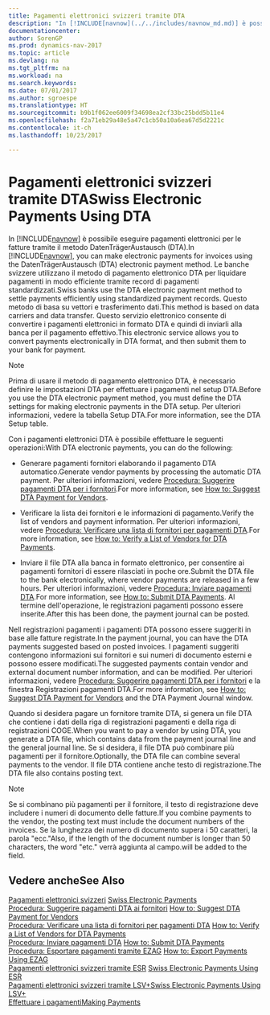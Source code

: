 ```yaml
---
title: Pagamenti elettronici svizzeri tramite DTA
description: "In [!INCLUDE[navnow](../../includes/navnow_md.md)] è possibile eseguire pagamenti elettronici per le fatture tramite il metodo DatenTrägerAustausch (DTA). Le banche svizzere utilizzano il metodo di pagamento elettronico DTA per liquidare pagamenti in modo efficiente tramite record di pagamenti standardizzati."
documentationcenter: 
author: SorenGP
ms.prod: dynamics-nav-2017
ms.topic: article
ms.devlang: na
ms.tgt_pltfrm: na
ms.workload: na
ms.search.keywords: 
ms.date: 07/01/2017
ms.author: sgroespe
ms.translationtype: HT
ms.sourcegitcommit: b9b1f062ee6009f34698ea2cf33bc25bdd5b11e4
ms.openlocfilehash: f2a71eb29a48e5a47c1cb50a10a6ea67d5d2221c
ms.contentlocale: it-ch
ms.lasthandoff: 10/23/2017

---
```

# <a name="swiss-electronic-payments-using-dta"></a><span data-ttu-id="6054c-104">Pagamenti elettronici svizzeri tramite DTA</span><span class="sxs-lookup"><span data-stu-id="6054c-104">Swiss Electronic Payments Using DTA</span></span>
<span data-ttu-id="6054c-105">In [!INCLUDE[navnow](../../includes/navnow_md.md)] è possibile eseguire pagamenti elettronici per le fatture tramite il metodo DatenTrägerAustausch (DTA).</span><span class="sxs-lookup"><span data-stu-id="6054c-105">In [!INCLUDE[navnow](../../includes/navnow_md.md)], you can make electronic payments for invoices using the DatenTrägerAustausch (DTA) electronic payment method.</span></span> <span data-ttu-id="6054c-106">Le banche svizzere utilizzano il metodo di pagamento elettronico DTA per liquidare pagamenti in modo efficiente tramite record di pagamenti standardizzati.</span><span class="sxs-lookup"><span data-stu-id="6054c-106">Swiss banks use the DTA electronic payment method to settle payments efficiently using standardized payment records.</span></span> <span data-ttu-id="6054c-107">Questo metodo di basa su vettori e trasferimento dati.</span><span class="sxs-lookup"><span data-stu-id="6054c-107">This method is based on data carriers and data transfer.</span></span> <span data-ttu-id="6054c-108">Questo servizio elettronico consente di convertire i pagamenti elettronici in formato DTA e quindi di inviarli alla banca per il pagamento effettivo.</span><span class="sxs-lookup"><span data-stu-id="6054c-108">This electronic service allows you to convert payments electronically in DTA format, and then submit them to your bank for payment.</span></span>  

> [!NOTE]  
>  <span data-ttu-id="6054c-109">Prima di usare il metodo di pagamento elettronico DTA, è necessario definire le impostazioni DTA per effettuare i pagamenti nel setup DTA.</span><span class="sxs-lookup"><span data-stu-id="6054c-109">Before you use the DTA electronic payment method, you must define the DTA settings for making electronic payments in the DTA setup.</span></span> <span data-ttu-id="6054c-110">Per ulteriori informazioni, vedere la tabella Setup DTA.</span><span class="sxs-lookup"><span data-stu-id="6054c-110">For more information, see the DTA Setup table.</span></span>  

<span data-ttu-id="6054c-111">Con i pagamenti elettronici DTA è possibile effettuare le seguenti operazioni:</span><span class="sxs-lookup"><span data-stu-id="6054c-111">With DTA electronic payments, you can do the following:</span></span>  

- <span data-ttu-id="6054c-112">Generare pagamenti fornitori elaborando il pagamento DTA automatico.</span><span class="sxs-lookup"><span data-stu-id="6054c-112">Generate vendor payments by processing the automatic DTA payment.</span></span> <span data-ttu-id="6054c-113">Per ulteriori informazioni, vedere [Procedura: Suggerire pagamenti DTA per i fornitori](how-to-suggest-dta-payment-for-vendors.md).</span><span class="sxs-lookup"><span data-stu-id="6054c-113">For more information, see [How to: Suggest DTA Payment for Vendors](how-to-suggest-dta-payment-for-vendors.md).</span></span>  

- <span data-ttu-id="6054c-114">Verificare la lista dei fornitori e le informazioni di pagamento.</span><span class="sxs-lookup"><span data-stu-id="6054c-114">Verify the list of vendors and payment information.</span></span> <span data-ttu-id="6054c-115">Per ulteriori informazioni, vedere [Procedura: Verificare una lista di fornitori per pagamenti DTA](how-to-verify-a-list-of-vendors-for-dta-payments.md).</span><span class="sxs-lookup"><span data-stu-id="6054c-115">For more information, see [How to: Verify a List of Vendors for DTA Payments](how-to-verify-a-list-of-vendors-for-dta-payments.md).</span></span>  

- <span data-ttu-id="6054c-116">Inviare il file DTA alla banca in formato elettronico, per consentire ai pagamenti fornitori di essere rilasciati in poche ore.</span><span class="sxs-lookup"><span data-stu-id="6054c-116">Submit the DTA file to the bank electronically, where vendor payments are released in a few hours.</span></span> <span data-ttu-id="6054c-117">Per ulteriori informazioni, vedere [Procedura: Inviare pagamenti DTA](how-to-submit-dta-payments.md).</span><span class="sxs-lookup"><span data-stu-id="6054c-117">For more information, see [How to: Submit DTA Payments](how-to-submit-dta-payments.md).</span></span> <span data-ttu-id="6054c-118">Al termine dell'operazione, le registrazioni pagamenti possono essere inserite.</span><span class="sxs-lookup"><span data-stu-id="6054c-118">After this has been done, the payment journal can be posted.</span></span>  

<span data-ttu-id="6054c-119">Nell registrazioni pagamenti i pagamenti DTA possono essere suggeriti in base alle fatture registrate.</span><span class="sxs-lookup"><span data-stu-id="6054c-119">In the payment journal, you can have the DTA payments suggested based on posted invoices.</span></span> <span data-ttu-id="6054c-120">I pagamenti suggeriti contengono informazioni sui fornitori e sui numeri di documento esterni e possono essere modificati.</span><span class="sxs-lookup"><span data-stu-id="6054c-120">The suggested payments contain vendor and external document number information, and can be modified.</span></span> <span data-ttu-id="6054c-121">Per ulteriori informazioni, vedere [Procedura: Suggerire pagamenti DTA per i fornitori](how-to-suggest-dta-payment-for-vendors.md) e la finestra Registrazioni pagamenti DTA.</span><span class="sxs-lookup"><span data-stu-id="6054c-121">For more information, see [How to: Suggest DTA Payment for Vendors](how-to-suggest-dta-payment-for-vendors.md) and the DTA Payment Journal window.</span></span>  

<span data-ttu-id="6054c-122">Quando si desidera pagare un fornitore tramite DTA, si genera un file DTA che contiene i dati della riga di registrazioni pagamenti e della riga di registrazioni COGE.</span><span class="sxs-lookup"><span data-stu-id="6054c-122">When you want to pay a vendor by using DTA, you generate a DTA file, which contains data from the payment journal line and the general journal line.</span></span> <span data-ttu-id="6054c-123">Se si desidera, il file DTA può combinare più pagamenti per il fornitore.</span><span class="sxs-lookup"><span data-stu-id="6054c-123">Optionally, the DTA file can combine several payments to the vendor.</span></span> <span data-ttu-id="6054c-124">Il file DTA contiene anche testo di registrazione.</span><span class="sxs-lookup"><span data-stu-id="6054c-124">The DTA file also contains posting text.</span></span>  

> [!NOTE]  
>  <span data-ttu-id="6054c-125">Se si combinano più pagamenti per il fornitore, il testo di registrazione deve includere i numeri di documento delle fatture.</span><span class="sxs-lookup"><span data-stu-id="6054c-125">If you combine payments to the vendor, the posting text must include the document numbers of the invoices.</span></span> <span data-ttu-id="6054c-126">Se la lunghezza dei numero di documento supera i 50 caratteri, la parola "ecc."</span><span class="sxs-lookup"><span data-stu-id="6054c-126">Also, if the length of the document number is longer than 50 characters, the word "etc."</span></span> <span data-ttu-id="6054c-127">verrà aggiunta al campo.</span><span class="sxs-lookup"><span data-stu-id="6054c-127">will be added to the field.</span></span>  

## <a name="see-also"></a><span data-ttu-id="6054c-128">Vedere anche</span><span class="sxs-lookup"><span data-stu-id="6054c-128">See Also</span></span>  
 <span data-ttu-id="6054c-129">[Pagamenti elettronici svizzeri](swiss-electronic-payments.md) </span><span class="sxs-lookup"><span data-stu-id="6054c-129">[Swiss Electronic Payments](swiss-electronic-payments.md) </span></span>  
 <span data-ttu-id="6054c-130">[Procedura: Suggerire pagamenti DTA ai fornitori](how-to-suggest-dta-payment-for-vendors.md) </span><span class="sxs-lookup"><span data-stu-id="6054c-130">[How to: Suggest DTA Payment for Vendors](how-to-suggest-dta-payment-for-vendors.md) </span></span>  
 <span data-ttu-id="6054c-131">[Procedura: Verificare una lista di fornitori per pagamenti DTA](how-to-verify-a-list-of-vendors-for-dta-payments.md) </span><span class="sxs-lookup"><span data-stu-id="6054c-131">[How to: Verify a List of Vendors for DTA Payments](how-to-verify-a-list-of-vendors-for-dta-payments.md) </span></span>  
 <span data-ttu-id="6054c-132">[Procedura: Inviare pagamenti DTA](how-to-submit-dta-payments.md) </span><span class="sxs-lookup"><span data-stu-id="6054c-132">[How to: Submit DTA Payments](how-to-submit-dta-payments.md) </span></span>  
 <span data-ttu-id="6054c-133">[Procedura: Esportare pagamenti tramite EZAG](how-to-export-payments-using-ezag.md) </span><span class="sxs-lookup"><span data-stu-id="6054c-133">[How to: Export Payments Using EZAG](how-to-export-payments-using-ezag.md) </span></span>  
 <span data-ttu-id="6054c-134">[Pagamenti elettronici svizzeri tramite ESR](swiss-electronic-payments-using-esr.md) </span><span class="sxs-lookup"><span data-stu-id="6054c-134">[Swiss Electronic Payments Using ESR](swiss-electronic-payments-using-esr.md) </span></span>  
 [<span data-ttu-id="6054c-135">Pagamenti elettronici svizzeri tramite LSV+</span><span class="sxs-lookup"><span data-stu-id="6054c-135">Swiss Electronic Payments Using LSV+</span></span>](swiss-electronic-payments-using-lsv-.md)  
 [<span data-ttu-id="6054c-136">Effettuare i pagamenti</span><span class="sxs-lookup"><span data-stu-id="6054c-136">Making Payments</span></span>](../../payables-make-payments.md) 

